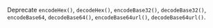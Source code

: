 Deprecate `encodeHex()`, `decodeHex()`, `encodeBase32()`, `decodeBase32()`, `encodeBase64`, `decodeBase64()`, `encodeBase64url()`, `decodeBase64url()`.